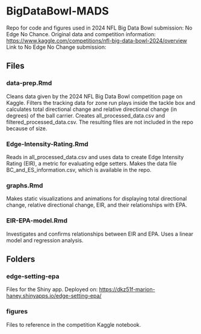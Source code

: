 # BigDataBowl-MADS

Repo for code and figures used in 2024 NFL Big Data Bowl submission: No Edge No Chance.
Original data and competition information: https://www.kaggle.com/competitions/nfl-big-data-bowl-2024/overview
Link to No Edge No Change submission: 

## Files

### data-prep.Rmd
Cleans data given by the 2024 NFL Big Data Bowl competition page on Kaggle. Filters the tracking data for zone run plays inside the tackle box and calculates total directional change and relative directional change (in degrees) of the ball carrier. Creates all_processed_data.csv and filtered_processed_data.csv. The resulting files are not included in the repo because of size.

### Edge-Intensity-Rating.Rmd
Reads in all_processed_data.csv and uses data to create Edge Intensity Rating (EIR), a metric for evaluating edge setters. Makes the data file BC_and_ES_information.csv, which is available in the repo.

### graphs.Rmd
Makes static visualizations and animations for displaying total directional change, relative directional change, EIR, and their relationships with EPA.

### EIR-EPA-model.Rmd
Investigates and confirms relationships between EIR and EPA. Uses a linear model and regression analysis.

## Folders

### edge-setting-epa
Files for the Shiny app. Deployed on: https://dkz51f-marion-haney.shinyapps.io/edge-setting-epa/ 

### figures
Files to reference in the competition Kaggle notebook.

